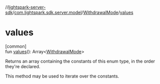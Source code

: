 //[lightspark-server-sdk](../../../index.md)/[com.lightspark.sdk.server.model](../index.md)/[WithdrawalMode](index.md)/[values](values.md)

# values

[common]\
fun [values](values.md)(): Array&lt;[WithdrawalMode](index.md)&gt;

Returns an array containing the constants of this enum type, in the order they're declared.

This method may be used to iterate over the constants.
